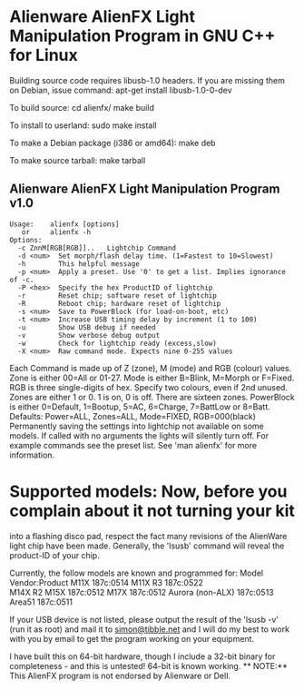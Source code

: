 # Alienware AlienFX Light Manipulation Program in GNU C++ for Linux
Building source code requires libusb-1.0 headers.
If you are missing them on Debian, issue command:
  apt-get install libusb-1.0-0-dev

To build source:
  cd alienfx/
  make build

To install to userland:
  sudo make install

To make a Debian package (i386 or amd64):
  make deb

To make source tarball:
  make tarball
## Alienware AlienFX Light Manipulation Program v1.0
```
Usage:    alienfx [options]
   or     alienfx -h
Options:
  -c ZnnM[RGB[RGB]]..   Lightchip Command
  -d <num>  Set morph/flash delay time. (1=Fastest to 10=Slowest)
  -h        This helpful message
  -p <num>  Apply a preset. Use '0' to get a list. Implies ignorance of -c.
  -P <hex>  Specify the hex ProductID of lightchip
  -r        Reset chip; software reset of lightchip
  -R        Reboot chip; hardware reset of lightchip
  -s <num>  Save to PowerBlock (for load-on-boot, etc)
  -t <num>  Increase USB timing delay by increment (1 to 100)
  -u        Show USB debug if needed
  -v        Show verbose debug output
  -w        Check for lightchip ready (excess,slow)
  -X <num>  Raw command mode. Expects nine 0-255 values
```
Each Command is made up of Z (zone), M (mode) and RGB (colour) values.
Zone is either 00=All or 01-27.
Mode is either B=Blink, M=Morph or F=Fixed.
RGB is three single-digits of hex. Specify two colours, even if 2nd unused.
Zones are either 1 or 0. 1 is on, 0 is off. There are sixteen zones.
PowerBlock is either 0=Default, 1=Bootup, 5=AC, 6=Charge, 7=BattLow or 8=Batt.
Defaults: Power=ALL, Zones=ALL, Mode=FIXED, RGB=000(black)
Permanently saving the settings into lightchip not available on some models.
If called with no arguments the lights will silently turn off.
For example commands see the preset list.
See 'man alienfx' for more information.

# Supported models:  Now, before you complain about it not turning your kit
into a flashing disco pad, respect the fact many revisions of the AlienWare
light chip have been made.   Generally, the 'lsusb' command will reveal the
product-ID of your chip.

Currently, the follow models are known and programmed for:
      Model                  Vendor:Product
	M11X                   187c:0514
	M11X R3                187c:0522	
	M14X R2
	M15X                   187c:0512
	M17X                   187c:0512
	Aurora (non-ALX)       187c:0513
	Area51                 187c:0511

If your USB device is not listed, please output the result of the 
'lsusb -v' (run it as root) and mail it to <simon@tibble.net> and I
will do my best to work with you by email to get the program working
on your equipment.

I have built this on 64-bit hardware, though I include a 32-bit binary for
completeness - and this is untested!  64-bit is known working.
** NOTE:** This AlienFX program is not endorsed by Alienware or Dell.
